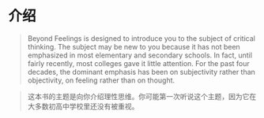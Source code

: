# 介绍

> Beyond Feelings is designed to introduce you to the subject of critical thinking. The subject may be new to you because it has not been emphasized in most elementary and secondary schools. In fact, until fairly recently, most colleges gave it little attention. For the past four decades, the dominant emphasis has been on subjectivity rather than objectivity, on feeling rather than on thought.

> 这本书的主题是向你介绍理性思维。你可能第一次听说这个主题，因为它在大多数初高中学校里还没有被重视。